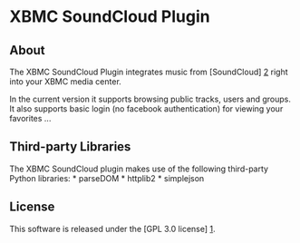 XBMC SoundCloud Plugin
======================

About
-----
The XBMC SoundCloud Plugin integrates music from [SoundCloud] [2] right into your XBMC media center. 

In the current version it supports browsing public tracks, users and groups.
It also supports basic login (no facebook authentication) for viewing your favorites ...

Third-party Libraries
---------------------
The XBMC SoundCloud plugin makes use of the following third-party Python libraries:
	* parseDOM
	* httplib2
	* simplejson
	
License
-------
This software is released under the [GPL 3.0 license] [1].
	
[1]: http://www.gnu.org/licenses/gpl-3.0.html
[2]: http://soundcloud.com
[3]: http://wiki.github.com/soundcloud/python-api-wrapper/